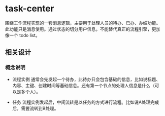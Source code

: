 # task-center
围绕工作流程实现的一套消息逻辑，主要用于处理人员的待办、已办、办结功能。此功能只是消息使用。通过状态的切分用户信息。不能替代真正的流程引擎，更加像一个 todo list。

## 相关设计

### 概念说明
* 流程实例
通常会先发起一个待办，此待办只会包含基础的信息，比如说标题、内容、主键、创建时间等基础信息。还有第一个节点的处理人信息是什么（可以是多个人）。

* 任务
流程实例发起后，中间流转是以任务的方式进行流程。比如说A处理完成后，需要流转到B处理。







